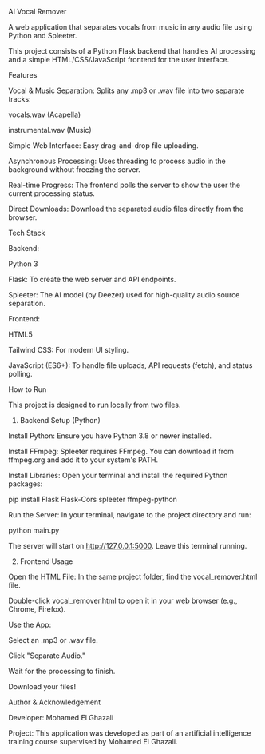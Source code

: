 AI Vocal Remover

A web application that separates vocals from music in any audio file using Python and Spleeter.

This project consists of a Python Flask backend that handles AI processing and a simple HTML/CSS/JavaScript frontend for the user interface.

Features

Vocal & Music Separation: Splits any .mp3 or .wav file into two separate tracks:

vocals.wav (Acapella)

instrumental.wav (Music)

Simple Web Interface: Easy drag-and-drop file uploading.

Asynchronous Processing: Uses threading to process audio in the background without freezing the server.

Real-time Progress: The frontend polls the server to show the user the current processing status.

Direct Downloads: Download the separated audio files directly from the browser.

Tech Stack

Backend:

Python 3

Flask: To create the web server and API endpoints.

Spleeter: The AI model (by Deezer) used for high-quality audio source separation.

Frontend:

HTML5

Tailwind CSS: For modern UI styling.

JavaScript (ES6+): To handle file uploads, API requests (fetch), and status polling.

How to Run

This project is designed to run locally from two files.

1. Backend Setup (Python)

Install Python: Ensure you have Python 3.8 or newer installed.

Install FFmpeg: Spleeter requires FFmpeg. You can download it from ffmpeg.org and add it to your system's PATH.

Install Libraries: Open your terminal and install the required Python packages:

pip install Flask Flask-Cors spleeter ffmpeg-python


Run the Server: In your terminal, navigate to the project directory and run:

python main.py


The server will start on http://127.0.0.1:5000. Leave this terminal running.

2. Frontend Usage

Open the HTML File: In the same project folder, find the vocal_remover.html file.

Double-click vocal_remover.html to open it in your web browser (e.g., Chrome, Firefox).

Use the App:

Select an .mp3 or .wav file.

Click "Separate Audio."

Wait for the processing to finish.

Download your files!

Author & Acknowledgement

Developer: Mohamed El Ghazali

Project: This application was developed as part of an artificial intelligence training course supervised by Mohamed El Ghazali.
